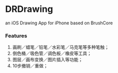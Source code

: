 # DRDrawing
an iOS Drawing App for iPhone based on BrushCore  


### Features
1. 画刷／蜡笔／铅笔／水彩笔／马克笔等多种笔触；
2. 倒色桶／吸色管／调色板／橡皮等工具；
3. 图层／画布变换／图片插入等功能；
4. 10步撤销／重做；
